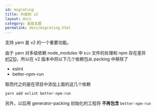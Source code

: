 ```yaml
---
id: migrating
title: 升级到 v2
layout: docs
category: 高级主题
permalink: docs/migrating.html
---
```


支持 yarn 是 v2 的一个重要功能。

由于 yarn 对多级依赖 node_modules 中 `bin` 文件的处理和 npm 存在差异 [#1210](https://github.com/yarnpkg/yarn/pull/1210)，所以在 v2 版本中将以下几个依赖包从 packing 中移除了

- eslint
- better-npm-run

取而代之的是在项目中添加上面的这几个依赖

```
yarn add eslint better-npm-run
```

另外，以后用 generator-packing 初始化的工程将 **不再包含** `better-npm-run`
